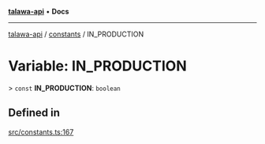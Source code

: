 [**talawa-api**](../../README.md) • **Docs**

***

[talawa-api](../../modules.md) / [constants](../README.md) / IN\_PRODUCTION

# Variable: IN\_PRODUCTION

\> `const` **IN\_PRODUCTION**: `boolean`

## Defined in

[src/constants.ts:167](https://github.com/PalisadoesFoundation/talawa-api/blob/bba5d82264abb62b9e358a3d3fe1af18a8a8f6e4/src/constants.ts#L167)
